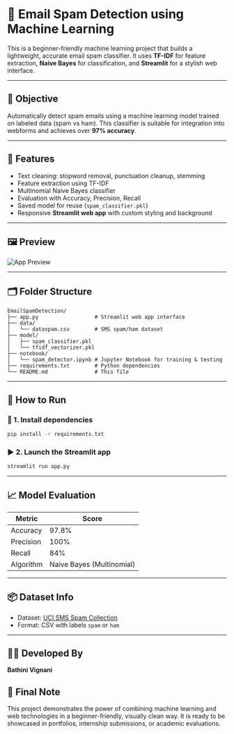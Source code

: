 
# 📧 Email Spam Detection using Machine Learning

This is a beginner-friendly machine learning project that builds a lightweight, accurate email spam classifier. It uses **TF-IDF** for feature extraction, **Naive Bayes** for classification, and **Streamlit** for a stylish web interface.

---

## 🎯 Objective

Automatically detect spam emails using a machine learning model trained on labeled data (spam vs ham). This classifier is suitable for integration into webforms and achieves over **97% accuracy**.

---

## 🌟 Features

- Text cleaning: stopword removal, punctuation cleanup, stemming
- Feature extraction using TF-IDF
- Multinomial Naive Bayes classifier
- Evaluation with Accuracy, Precision, Recall
- Saved model for reuse (`spam_classifier.pkl`)
- Responsive **Streamlit web app** with custom styling and background

---

## 🖼 Preview

![App Preview](https://github.com/user-attachments/assets/bdc32613-d642-40fc-903b-86dbb5430673) <!-- Replace with your own screenshot or leave it for GitHub preview -->

---

## 🗂 Folder Structure

```
EmailSpamDetection/
├── app.py                  # Streamlit web app interface
├── data/
│   └── dataspam.csv        # SMS spam/ham dataset
├── model/
│   ├── spam_classifier.pkl
│   └── tfidf_vectorizer.pkl
├── notebook/
│   └── spam_detector.ipynb # Jupyter Notebook for training & testing
├── requirements.txt        # Python dependencies
└── README.md               # This file
```

---

## 🚀 How to Run

### 🔧 1. Install dependencies

```bash
pip install -r requirements.txt
```

### ▶️ 2. Launch the Streamlit app

```bash
streamlit run app.py
```

---

## 📈 Model Evaluation

| Metric     | Score   |
|------------|---------|
| Accuracy   | 97.8%   |
| Precision  | 100%    |
| Recall     | 84%     |
| Algorithm  | Naive Bayes (Multinomial) |

---

## 📦 Dataset Info

- Dataset: [UCI SMS Spam Collection](https://www.kaggle.com/datasets/uciml/sms-spam-collection-dataset)
- Format: CSV with labels `spam` or `ham`

---

## 👩‍💻 Developed By

**Bathini Vignani**  

## 📌 Final Note

This project demonstrates the power of combining machine learning and web technologies in a beginner-friendly, visually clean way. It is ready to be showcased in portfolios, internship submissions, or academic evaluations.
